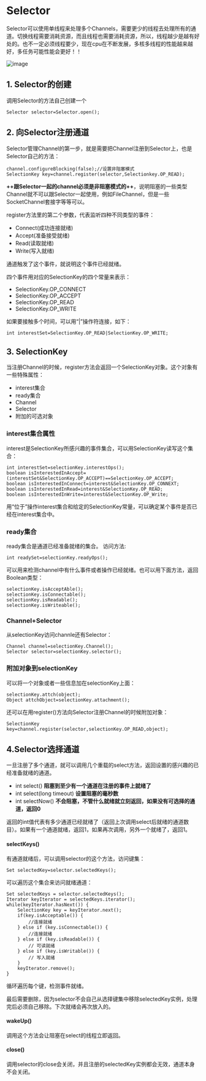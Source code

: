 # Selector

Selector可以使用单线程来处理多个Channels，需要更少的线程去处理所有的通道。切换线程需要消耗资源，而且线程也需要消耗资源，所以，线程越少是越有好处的。也不一定必须线程要少，现在cpu在不断发展，多核多线程的性能越来越好，多任务可能性能会更好！！

![image](https://note.youdao.com/yws/api/personal/file/85C3D0F040D0470891131895F3F7A9B8?method=download&shareKey=485272d78c1b9e183ea9bb6c3e79b25c)

## 1. Selector的创建
调用Selector的方法自己创建一个
```
Selector selector=Selector.open();
```
## 2. 向Selector注册通道
Selector管理Channel的第一步，就是需要把Channel注册到Selector上，也是Selector自己的方法：
```
channel.configureBlocking(false);//设置非阻塞模式
SelectionKey key=channel.register(selector,Selectionkey.OP_READ);
```
**++跟Selector一起的channel必须是非阻塞模式的++**，说明阻塞的一些类型Channel就不可以跟Selector一起使用，例如FileChannel，但是一些SocketChannel套接字等等可以。


register方法里的第二个参数，代表监听四种不同类型的事件：
- Connect(成功连接就绪)
- Accept(准备接受就绪)
- Read(读取就绪)
- Write(写入就绪)

通道触发了这个事件，就说明这个事件已经就绪。


四个事件用对应的SelectionKey的四个常量来表示：
- SelectionKey.OP_CONNECT
- SelectionKey.OP_ACCEPT
- SelectionKey.OP_READ
- SelectionKey.OP_WRITE

如果要接触多个时间，可以用“|”操作符连接，如下：
```
int interestSet=SelectionKey.OP_READ|SelectionKey.OP_WRITE;
```

## 3. SelectionKey
当注册Channel的时候，register方法会返回一个SelectionKey对象。这个对象有一些特殊属性：
- interest集合
- ready集合
- Channel
- Selector
- 附加的可选对象

### interest集合属性
interest是SelectionKey所感兴趣的事件集合，可以用SelectionKey读写这个集合：
```
int interestSet=selectionKey.interestOps();
boolean isInterestedInAccept=(interestSet&SelectionKey.OP_ACCEPT)==SelectionKey.OP_ACCEPT;
boolean isInterestedInConnect=interest&SelectionKey.OP_CONNEXT;
boolean isInterestedInRead=interest&SelectionKey.OP_READ;
boolean isInterestedInWrite=interest&SelectionKey.OP_Write;
```
用“位于”操作interest集合和给定的SelectionKey常量，可以确定某个事件是否已经在interest集合中。

### ready集合
ready集合是通道已经准备就绪的集合。
访问方法:
```
int readySet=selectionKey.readyOps();
```
可以用来检测channel中有什么事件或者操作已经就绪。也可以用下面方法，返回Boolean类型：
```
selectionKey.isAcceptAble();
selectionKey.isConnectable();
selectionKey.isReadable();
selectionKey.isWriteable();
```

### Channel+Selector
从selectionKey访问channle还有Selector：
```
Channel channel=selectionKey.Channel();
Selector selector=selectionKey.selector();
```
### 附加对象到selectionKey
可以将一个对象或者一些信息加在selectionKey上面：
```
selectionKey.attch(object);
Object attchObject=selectionKey.attachment();
```
还可以在用register()方法向Selector注册Channel的时候附加对象：
```
SelectionKey key=channel.register(selector,selectionKey.OP_READ,object);
```




## 4.Selector选择通道
一旦注册了多个通道，就可以调用几个重载的select方法，返回设置的感兴趣的已经准备就绪的通道。

- int select()  **阻塞到至少有一个通道在注册的事件上就绪了**
- int select(long timeout) **设置阻塞的毫秒数**
- int selectNow() **不会阻塞，不管什么就绪就立刻返回，如果没有可选择的通道，返回0**


返回的int值代表有多少通道已经就绪了（返回上次调用select后就绪的通道数目）。如果有一个通道就绪，返回1，如果再次调用，另外一个就绪了，返回1。


#### selectKeys()
有通道就绪后，可以调用selector的这个方法，访问键集：
```
Set selectedKey=selector.selectedKeys();
```
可以遍历这个集合来访问就绪通道：
```
Set selectedKeys = selector.selectedKeys();
Iterator keyIterator = selectedKeys.iterator();
while(keyIterator.hasNext()) {
    SelectionKey key = keyIterator.next();
    if(key.isAcceptable()) {
        //连接就绪
    } else if (key.isConnectable()) {
        //连接就绪
    } else if (key.isReadable()) {
        // 可读就绪
    } else if (key.isWritable()) {
        // 写入就绪
    }
    keyIterator.remove();
}
```
循环遍历每个键，检测事件就绪。

最后需要删除，因为selector不会自己从选择键集中移除selectedKey实例，处理完后必须自己移除。下次就绪会再次放入的。

#### wakeUp()
调用这个方法会让阻塞在select的线程立即返回。

#### close()
调用selector的close会关闭，并且注册的selectedKey实例都会无效，通道本身不会关闭。